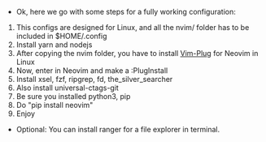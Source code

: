 - Ok, here we go with some steps for a fully working configuration:

1. This configs are designed for Linux, and all the nvim/ folder has to be included in $HOME/.config
2. Install yarn and nodejs
3. After copying the nvim folder, you have to install [Vim-Plug](https://github.com/junegunn/vim-plug) for Neovim in Linux
4. Now, enter in Neovim and make a :PlugInstall
5. Install xsel, fzf, ripgrep, fd, the_silver_searcher
6. Also install universal-ctags-git
7. Be sure you installed python3, pip
8. Do "pip install neovim"
10. Enjoy

- Optional: You can install ranger for a file explorer in terminal.
